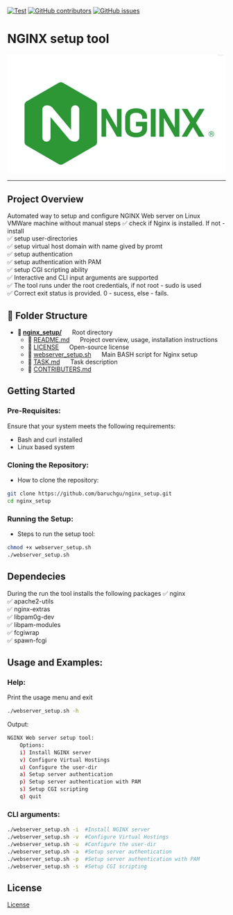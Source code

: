[![Test](https://img.shields.io/badge/NGINX%20setup%20tool-8A2BE2)]([https://](https://img.shields.io/badge/NGINX%20setup%20tool-8A2BE2))
[![GitHub contributors](https://img.shields.io/github/contributors/baruchgu/nginx_setup)](https://github.com/baruchgu/nginx_setup/graphs/contributors)
[![GitHub issues](https://img.shields.io/github/issues/coderjojo/creative-profile-readme)](https://github.com/baruchgu/nginx_setup/issues)

# NGINX setup tool
![NGINX logo](assets/NGINX.png)

---

## Project Overview
Automated way to setup and configure NGINX Web server on Linux VMWare machine without manual steps
✅ check if Nginx is installed. If not - install   
✅ setup user-directories    
✅ setup virtual host domain with name gived by promt  
✅ setup authentication  
✅ setup authentication with PAM  
✅ setup CGI scripting ability  
✅ Interactive and CLI input arguments are supported  
✅ The tool runs under the root credentials, if not root - sudo is used   
✅ Correct exit status is provided. 0 - sucess, else - fails.

## 📁 Folder Structure
- **📁 <span style="display: inline-block; margin-right: 20px;">[nginx_setup/](./)</span>** Root directory  
  - 📄 <span style="display: inline-block; margin-right: 20px;">[README.md](./README.md)</span> Project overview, usage, installation instructions  
  - 📄 <span style="display: inline-block; margin-right: 20px;">[LICENSE](./LICENSE)</span> Open-source license  
  - 📄 <span style="display: inline-block; margin-right: 20px;">[webserver_setup.sh](./webserver_setup.sh)</span> Main BASH script for Nginx setup  
  - 📄 <span style="display: inline-block; margin-right: 20px;">[TASK.md](./TASK.md)</span> Task description  
  - 📄 <span style="display: inline-block; margin-right: 20px;">[CONTRIBUTERS.md](./CONTRIBUTERS.md)</span>

## Getting Started
### Pre-Requisites:
Ensure that your system meets the following requirements:
- Bash and curl installed
- Linux based system

### Cloning the Repository:
- How to clone the repository:
```bash
git clone https://github.com/baruchgu/nginx_setup.git
cd nginx_setup
```
### Running the Setup:
- Steps to run the setup tool:
```bash
chmod +x webserver_setup.sh
./webserver_setup.sh
```
## Dependecies
During the run the tool installs the following packages
✅ nginx  
✅ apache2-utils  
✅ nginx-extras  
✅ libpam0g-dev  
✅ libpam-modules  
✅ fcgiwrap  
✅ spawn-fcgi  

## Usage and Examples:

### Help:
Print the usage menu and exit
```bash
./webserver_setup.sh -h  
``` 
Output:
```bash
NGINX Web server setup tool:
	Options:
	i) Install NGINX server 
	v) Configure Virtual Hostings
	u) Configure the user-dir
	a) Setup server authentication
	p) Setup server authentication with PAM
	s) Setup CGI scripting
	q) quit
```

### CLI arguments:

```bash
./webserver_setup.sh -i  #Install NGINX server
./webserver_setup.sh -v  #Configure Virtual Hostings
./webserver_setup.sh -u  #Configure the user-dir
./webserver_setup.sh -a  #Setup server authentication
./webserver_setup.sh -p  #Setup server authentication with PAM
./webserver_setup.sh -s  #Setup CGI scripting
``` 

## License
[License](./LICENSE)
